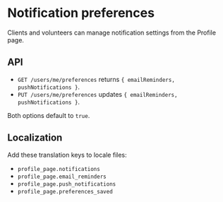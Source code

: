 # Notification preferences

Clients and volunteers can manage notification settings from the Profile page.

## API
- `GET /users/me/preferences` returns `{ emailReminders, pushNotifications }`.
- `PUT /users/me/preferences` updates `{ emailReminders, pushNotifications }`.

Both options default to `true`.

## Localization
Add these translation keys to locale files:
- `profile_page.notifications`
- `profile_page.email_reminders`
- `profile_page.push_notifications`
- `profile_page.preferences_saved`
